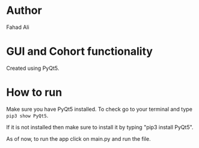 # Author
Fahad Ali

# GUI and Cohort functionality
Created using PyQt5. 

# How to run
Make sure you have PyQt5 installed. To check go to your terminal and type ```pip3 show PyQt5```. 

If it is not installed then make sure to install it by typing "pip3 install PyQt5". 

As of now, to run the app click on main.py and run the file. 
